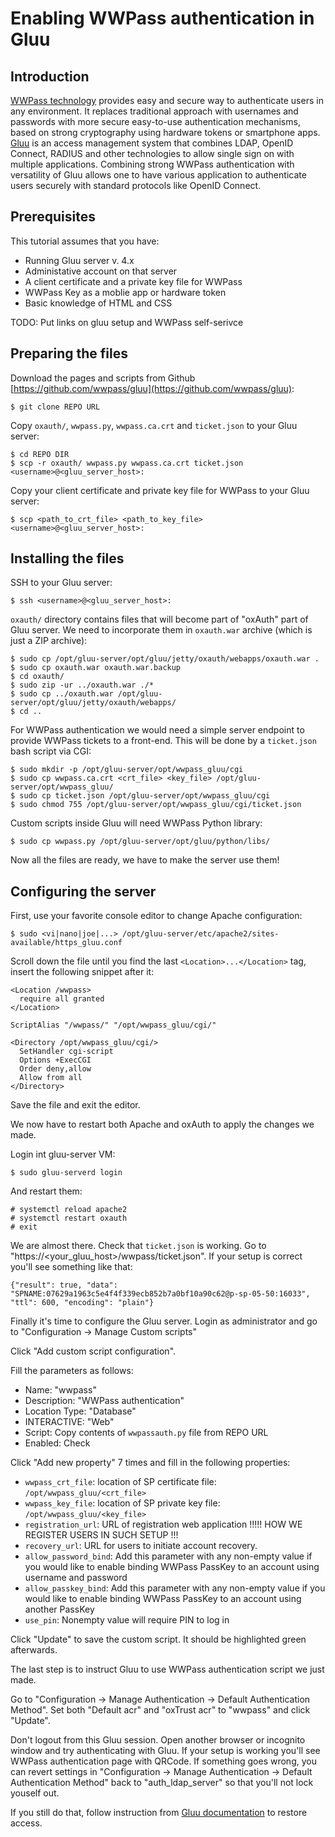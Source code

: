 # Enabling WWPass authentication in Gluu

## Introduction

[WWPass technology](https://wwpass.com/) provides easy and secure way to authenticate users in any environment. It replaces traditional approach with usernames and passwords with more secure easy-to-use authentication mechanisms, based on strong cryptography using hardware tokens or smartphone apps. [Gluu](https://gluu.org) is an access management system that combines LDAP, OpenID Connect, RADIUS and other technologies to allow single sign on with multiple applications. Combining strong WWPass authentication with versatility of Gluu allows one to have various application to authenticate users securely with standard protocols like OpenID Connect.

## Prerequisites

This tutorial assumes that you have:
- Running Gluu server v. 4.x
- Administative account on that server
- A client certificate and a private key file for WWPass
- WWPass Key as a moblie app or hardware token
- Basic knowledge of HTML and CSS

TODO: Put links on gluu setup and WWPass self-serivce

## Preparing the files

Download the pages and scripts from Github [https://github.com/wwpass/gluu](https://github.com/wwpass/gluu):
```
$ git clone REPO URL
```

Copy `oxauth/`, `wwpass.py`, `wwpass.ca.crt` and `ticket.json` to your Gluu server:
```
$ cd REPO DIR
$ scp -r oxauth/ wwpass.py wwpass.ca.crt ticket.json <username>@<gluu_server_host>:
```

Copy your client certificate and private key file for WWPass to your Gluu server:
```
$ scp <path_to_crt_file> <path_to_key_file> <username>@<gluu_server_host>:
```

## Installing the files

SSH to your Gluu server:
```
$ ssh <username>@<gluu_server_host>:
```

`oxauth/` directory contains files that will become part of "oxAuth" part of Gluu server. We need to incorporate them in `oxauth.war` archive (which is just a ZIP archive):
```
$ sudo cp /opt/gluu-server/opt/gluu/jetty/oxauth/webapps/oxauth.war .
$ sudo cp oxauth.war oxauth.war.backup
$ cd oxauth/
$ sudo zip -ur ../oxauth.war ./*
$ sudo cp ../oxauth.war /opt/gluu-server/opt/gluu/jetty/oxauth/webapps/
$ cd ..
```

For WWPass authentication we would need a simple server endpoint to provide WWPass tickets to a front-end. This will be done by a `ticket.json` bash script via CGI:
```
$ sudo mkdir -p /opt/gluu-server/opt/wwpass_gluu/cgi
$ sudo cp wwpass.ca.crt <crt_file> <key_file> /opt/gluu-server/opt/wwpass_gluu/
$ sudo cp ticket.json /opt/gluu-server/opt/wwpass_gluu/cgi
$ sudo chmod 755 /opt/gluu-server/opt/wwpass_gluu/cgi/ticket.json
```

Custom scripts inside Gluu will need WWPass Python library:
```
$ sudo cp wwpass.py /opt/gluu-server/opt/gluu/python/libs/
```

Now all the files are ready, we have to make the server use them!

## Configuring the server

First, use your favorite console editor to change Apache configuration:
```
$ sudo <vi|nano|joe|...> /opt/gluu-server/etc/apache2/sites-available/https_gluu.conf
```

Scroll down the file until you find the last `<Location>...</Location>` tag, insert the following snippet after it:
```
<Location /wwpass>
  require all granted
</Location>

ScriptAlias "/wwpass/" "/opt/wwpass_gluu/cgi/"

<Directory /opt/wwpass_gluu/cgi/>
  SetHandler cgi-script
  Options +ExecCGI
  Order deny,allow
  Allow from all
</Directory>
```

Save the file and exit the editor.

We now have to restart both Apache and oxAuth to apply the changes we made.

Login int gluu-server VM:
```
$ sudo gluu-serverd login
```

And restart them:

```
# systemctl reload apache2
# systemctl restart oxauth
# exit
```

We are almost there. Check that `ticket.json` is working. Go to "https://<your_gluu_host>/wwpass/ticket.json". If your setup is correct you'll see something like that:
```
{"result": true, "data": "SPNAME:07629a1963c5e4f4f339ecb852b7a0bf10a90c62@p-sp-05-50:16033", "ttl": 600, "encoding": "plain"}
```

Finally it's time to configure the Gluu server. Login as administrator and go to "Configuration -> Manage Custom scripts"

Click "Add custom script configuration".

Fill the parameters as follows:
- Name: "wwpass"
- Description: "WWPass authentication"
- Location Type: "Database"
- INTERACTIVE: "Web"
- Script: Copy contents of `wwpassauth.py` file from REPO URL
- Enabled: Check

Click "Add new property" 7 times and fill in the following properties:
 - `wwpass_crt_file`: location of SP certificate file: `/opt/wwpass_gluu/<crt_file>`
 - `wwpass_key_file`: location of SP private key file: `/opt/wwpass_gluu/<key_file>`
 - `registration_url`: URL of registration web application !!!!! HOW WE REGISTER USERS IN SUCH SETUP !!!
 - `recovery_url`: URL for users to initiate account recovery.
 - `allow_password_bind`: Add this parameter with any non-empty value if you would like to enable binding WWPass PassKey to an account using username and password
 - `allow_passkey_bind`: Add this parameter with any non-empty value if you would like to enable binding WWPass PassKey to an account using another PassKey
  - `use_pin`: Nonempty value will require PIN to log in

Click "Update" to save the custom script. It should be highlighted green afterwards.

The last step is to instruct Gluu to use WWPass authentication script we just made.

Go to "Configuration -> Manage Authentication -> Default Authentication Method". Set both "Default acr" and "oxTrust acr" to "wwpass" and click "Update".

Don't logout from this Gluu session. Open another browser or incognito window and try authenticating with Gluu. If your setup is working you'll see WWPass authentication page with QRCode. If something goes wrong, you can revert settings in "Configuration -> Manage Authentication -> Default Authentication Method" back to "auth_ldap_server" so that you'll not lock youself out.

If you still do that, follow instruction from [Gluu documentation](https://gluu.org/docs/ce/4.0/operation/faq/#revert-an-authentication-method) to restore access.


